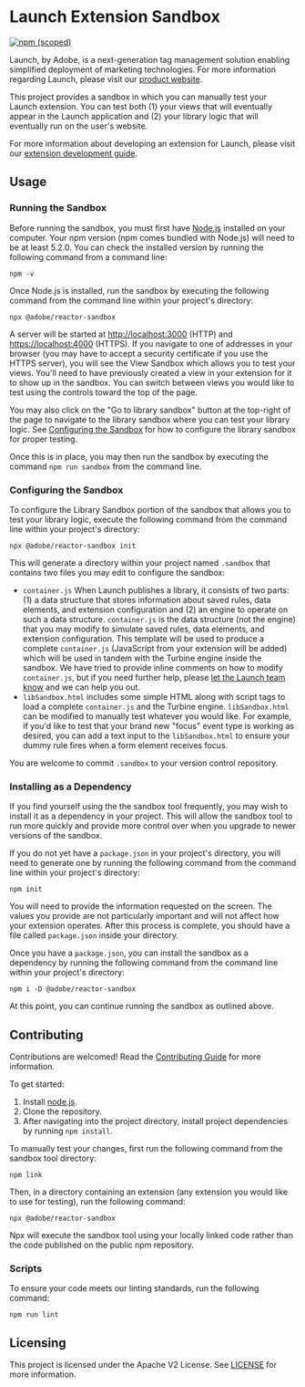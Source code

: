 # Launch Extension Sandbox

[![npm (scoped)](https://img.shields.io/npm/v/@adobe/reactor-sandbox.svg?style=flat)](https://www.npmjs.com/package/@adobe/reactor-sandbox)

Launch, by Adobe, is a next-generation tag management solution enabling simplified deployment of marketing technologies. For more information regarding Launch, please visit our [product website](http://www.adobe.com/enterprise/cloud-platform/launch.html).

This project provides a sandbox in which you can manually test your Launch extension. You can test both (1) your views that will eventually appear in the Launch application and (2) your library logic that will eventually run on the user's website.

For more information about developing an extension for Launch, please visit our [extension development guide](https://developer.adobelaunch.com/guides/extensions/). 

## Usage

### Running the Sandbox

Before running the sandbox, you must first have [Node.js](https://nodejs.org/en/) installed on your computer. Your npm version (npm comes bundled with Node.js) will need to be at least 5.2.0. You can check the installed version by running the following command from a command line:
                                                                                                      
```
npm -v
```

Once Node.js is installed, run the sandbox by executing the following command from the command line within your project's directory:

```
npx @adobe/reactor-sandbox
```

A server will be started at [http://localhost:3000](http://localhost:3000) (HTTP) and [https://localhost:4000](https://localhost:4000) (HTTPS). If you navigate to one of addresses in your browser (you may have to accept a security certificate if you use the HTTPS server), you will see the View Sandbox which allows you to test your views. You'll need to have previously created a view in your extension for it to show up in the sandbox. You can switch between views you would like to test using the controls toward the top of the page.

You may also click on the "Go to library sandbox" button at the top-right of the page to navigate to the library sandbox where you can test your library logic. See [Configuring the Sandbox](#configuring-the-sandbox) for how to configure the library sandbox for proper testing.


Once this is in place, you may then run the sandbox by executing the command `npm run sandbox` from the command line.

### Configuring the Sandbox

To configure the Library Sandbox portion of the sandbox that allows you to test your library logic, execute the following command from the command line within your project's directory:

```
npx @adobe/reactor-sandbox init
```

This will generate a directory within your project named `.sandbox` that contains two files you may edit to configure the sandbox:

  * `container.js` When Launch publishes a library, it consists of two parts: (1) a data structure that stores information about saved rules, data elements, and extension configuration and (2) an engine to operate on such a data structure. `container.js` is the data structure (not the engine) that you may modify to simulate saved rules, data elements, and extension configuration. This template will be used to produce a complete `container.js` (JavaScript from your extension will be added) which will be used in tandem with the Turbine engine inside the sandbox. We have tried to provide inline comments on how to modify `container.js`, but if you need further help, please [let the Launch team know](https://developer.adobelaunch.com/guides/extensions/development-resources/) and we can help you out.
  * `libSandbox.html` includes some simple HTML along with script tags to load a complete `container.js` and the Turbine engine. `libSandbox.html` can be modified to manually test whatever you would like. For example, if you'd like to test that your brand new "focus" event type is working as desired, you can add a text input to the `libSandbox.html` to ensure your dummy rule fires when a form element receives focus.

You are welcome to commit `.sandbox` to your version control repository.

### Installing as a Dependency

If you find yourself using the the sandbox tool frequently, you may wish to install it as a dependency in your project. This will allow the sandbox tool to run more quickly and provide more control over when you upgrade to newer versions of the sandbox.

If you do not yet have a `package.json` in your project's directory, you will need to generate one by running the following command from the command line within your project's directory: 
 
```
npm init
```

You will need to provide the information requested on the screen. The values you provide are not particularly important and will not affect how your extension operates. After this process is complete, you should have a file called `package.json` inside your directory.

Once you have a `package.json`, you can install the sandbox as a dependency by running the following command from the command line within your project's directory:

```
npm i -D @adobe/reactor-sandbox
```

At this point, you can continue running the sandbox as outlined above.

## Contributing

Contributions are welcomed! Read the [Contributing Guide](CONTRIBUTING.md) for more information.

To get started:

1. Install [node.js](https://nodejs.org/).
3. Clone the repository.
4. After navigating into the project directory, install project dependencies by running `npm install`.

To manually test your changes, first run the following command from the sandbox tool directory:

```
npm link
```

Then, in a directory containing an extension (any extension you would like to use for testing), run the following command:

```
npx @adobe/reactor-sandbox
```

Npx will execute the sandbox tool using your locally linked code rather than the code published on the public npm repository.

### Scripts

To ensure your code meets our linting standards, run the following command:

`npm run lint`

## Licensing

This project is licensed under the Apache V2 License. See [LICENSE](LICENSE) for more information.
